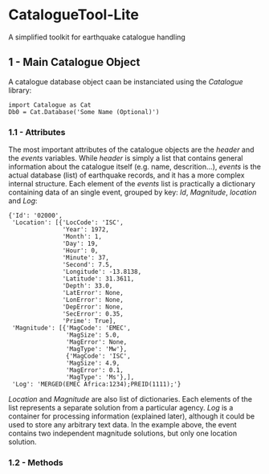# CatalogueTool-Lite
A simplified toolkit for earthquake catalogue handling
## 1 - Main Catalogue Object
A catalogue database object caan be instanciated using the *Catalogue* library:
~~~
import Catalogue as Cat
Db0 = Cat.Database('Some Name (Optional)')
~~~
### 1.1 - Attributes
The most important attributes of the catalogue objects are the *header* and the *events* variables. While *header* is simply a list that contains general information about the catalogue itself (e.g. name, descrition...), *events* is the actual database (list) of earthquake records, and it has a more complex internal structure.
Each element of the *events* list is practically a dictionary containing data of an single event, grouped by key: *Id*, *Magnitude*, *location* and *Log*:
~~~
{'Id': '02000',
 'Location': [{'LocCode': 'ISC',
               'Year': 1972,
               'Month': 1,
               'Day': 19,
               'Hour': 0,
               'Minute': 37,
               'Second': 7.5,
               'Longitude': -13.8138,
               'Latitude': 31.3611,
               'Depth': 33.0,
               'LatError': None,
               'LonError': None,
               'DepError': None,
               'SecError': 0.35,
               'Prime': True],
 'Magnitude': [{'MagCode': 'EMEC',
                'MagSize': 5.0,
                'MagError': None,
                'MagType': 'Mw'},
                {'MagCode': 'ISC',
                'MagSize': 4.9,
                'MagError': 0.1,
                'MagType': 'Ms'},],
 'Log': 'MERGED(EMEC Africa:1234);PREID(1111);'}
~~~
*Location* and *Magnitude* are also list of dictionaries. Each elements of the list represents a separate solution from a particular agency. *Log* is a container for processing information (explained later), although it could be used to store any arbitrary text data.
In the example above, the event contains two independent magnitude solutions, but only one location solution.
### 1.2 - Methods
